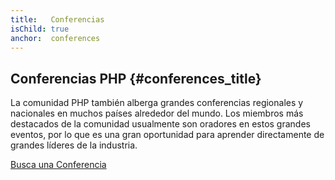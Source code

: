 ```yaml
---
title:   Conferencias
isChild: true
anchor:  conferences
---
```


## Conferencias PHP {#conferences_title}

La comunidad PHP también alberga grandes conferencias regionales y nacionales en muchos países alrededor del mundo.
Los miembros más destacados de la comunidad usualmente son oradores en estos grandes eventos, por lo que es una gran
oportunidad para aprender directamente de grandes líderes de la industria.

[Busca una Conferencia][php-conf]


[php-conf]: http://php.net/conferences/index.php

